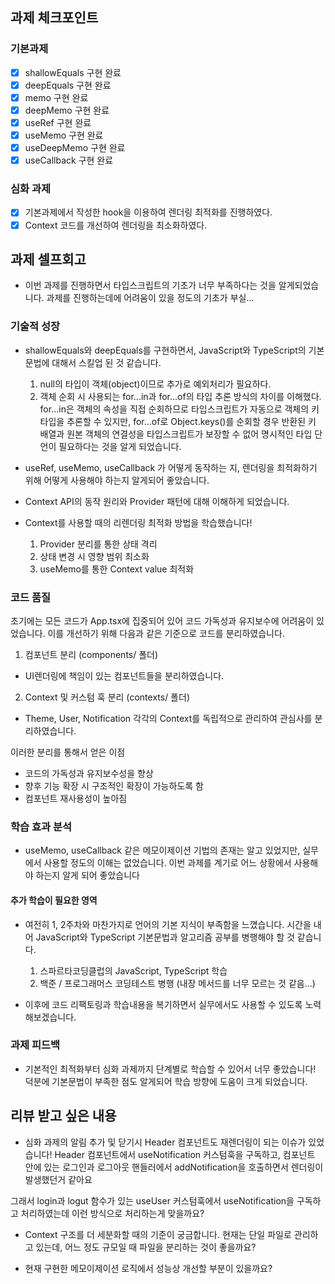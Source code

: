 ## 과제 체크포인트

### 기본과제

- [X] shallowEquals 구현 완료
- [X] deepEquals 구현 완료
- [x] memo 구현 완료
- [x] deepMemo 구현 완료
- [x] useRef 구현 완료
- [x] useMemo 구현 완료
- [x] useDeepMemo 구현 완료
- [x] useCallback 구현 완료

### 심화 과제

- [x] 기본과제에서 작성한 hook을 이용하여 렌더링 최적화를 진행하였다.
- [x] Context 코드를 개선하여 렌더링을 최소화하였다.

## 과제 셀프회고
<!-- 과제에 대한 회고를 작성해주세요 -->

- 이번 과제를 진행하면서 타입스크립트의 기초가 너무 부족하다는 것을 알게되었습니다. 과제를 진행하는데에 어려움이 있을 정도의 기초가 부실...

### 기술적 성장
<!-- 예시
- 새로 학습한 개념
- 기존 지식의 재발견/심화
- 구현 과정에서의 기술적 도전과 해결
-->
- shallowEquals와 deepEquals를 구현하면서, JavaScript와 TypeScript의 기본 문법에 대해서 스킬업 된 것 같습니다.
  1) null의 타입이 객체(object)이므로 추가로 예외처리가 필요하다.
  2) 객체 순회 시 사용되는 for...in과 for...of의 타입 추론 방식의 차이를 이해했다. for...in은 객체의 속성을 직접 순회하므로 타입스크립트가 자동으로 객체의 키 타입을 추론할 수 있지만, for...of로 Object.keys()를 순회할 경우 반환된 키 배열과 원본 객체의 연결성을 타입스크립트가 보장할 수 없어 명시적인 타입 단언이 필요하다는 것을 알게 되었습니다.

- useRef, useMemo, useCallback 가 어떻게 동작하는 지, 렌더링을 최적화하기 위해 어떻게 사용해야 하는지 알게되어 좋았습니다.

- Context API의 동작 원리와 Provider 패턴에 대해 이해하게 되었습니다.

- Context를 사용할 때의 리렌더링 최적화 방법을 학습했습니다!
  1) Provider 분리를 통한 상태 격리
  2) 상태 변경 시 영향 범위 최소화
  3) useMemo를 통한 Context value 최적화

### 코드 품질
<!-- 예시
- 특히 만족스러운 구현
- 리팩토링이 필요한 부분
- 코드 설계 관련 고민과 결정
-->

초기에는 모든 코드가 App.tsx에 집중되어 있어 코드 가독성과 유지보수에 어려움이 있었습니다. 이를 개선하기 위해 다음과 같은 기준으로 코드를 분리하였습니다.
1) 컴포넌트 분리 (components/ 폴더)
  - UI렌더링에 책임이 있는 컴포넌트들을 분리하였습니다. 
2) Context 및 커스텀 훅 분리 (contexts/ 폴더)
  - Theme, User, Notification 각각의 Context를 독립적으로 관리하여 관심사를 분리하였습니다.

이러한 분리를 통해서 얻은 이점
- 코드의 가독성과 유지보수성을 향상
- 향후 기능 확장 시 구조적인 확장이 가능하도록 함
- 컴포넌트 재사용성이 높아짐

### 학습 효과 분석
<!-- 예시
- 가장 큰 배움이 있었던 부분
- 추가 학습이 필요한 영역
- 실무 적용 가능성
-->

- useMemo, useCallback 같은 메모이제이션 기법의 존재는 알고 있었지만, 실무에서 사용할 정도의 이해는 없었습니다. 이번 과제를 계기로 어느 상황에서 사용해야 하는지 알게 되어 좋았습니다

#### 추가 학습이 필요한 영역
- 여전히 1, 2주차와 마찬가지로 언어의 기본 지식이 부족함을 느꼈습니다. 시간을 내어 JavaScript와 TypeScript 기본문법과 알고리즘 공부를 병행해야 할 것 같습니다.
  1) 스파르타코딩클럽의 JavaScript, TypeScript 학습
  2) 백준 / 프로그래머스 코딩테스트 병행 (내장 메서드를 너무 모르는 것 같음...)

- 이후에 코드 리팩토링과 학습내용을 복기하면서 실무에서도 사용할 수 있도록 노력해보겠습니다.

### 과제 피드백
<!-- 예시
- 과제에서 모호하거나 애매했던 부분
- 과제에서 좋았던 부분
-->

- 기본적인 최적화부터 심화 과제까지 단계별로 학습할 수 있어서 너무 좋았습니다! 덕분에 기본문법이 부족한 점도 알게되어 학습 방향에 도움이 크게 되었습니다.

## 리뷰 받고 싶은 내용

- 심화 과제의 알림 추가 및 닫기시 Header 컴포넌트도 재렌더링이 되는 이슈가 있었습니다!
Header 컴포넌트에서 useNotification 커스텀훅을 구독하고, 컴포넌트 안에 있는 로그인과 로그아웃 핸들러에서 addNotification을 호출하면서 렌더링이 발생했던거 같아요

그래서 login과 logut 함수가 있는 useUser 커스텀훅에서 useNotification을 구독하고 처리하였는데 이런 방식으로 처리하는게 맞을까요?

- Context 구조를 더 세분화할 때의 기준이 궁금합니다. 현재는 단일 파일로 관리하고 있는데, 어느 정도 규모일 때 파일을 분리하는 것이 좋을까요?

- 현재 구현한 메모이제이션 로직에서 성능상 개선할 부분이 있을까요?

<!--
피드백 받고 싶은 내용을 구체적으로 남겨주세요
모호한 요청은 피드백을 남기기 어렵습니다.

참고링크: https://chatgpt.com/share/675b6129-515c-8001-ba72-39d0fa4c7b62

모호한 요청의 예시)
- 코드 스타일에 대한 피드백 부탁드립니다.
- 코드 구조에 대한 피드백 부탁드립니다.
- 개념적인 오류에 대한 피드백 부탁드립니다.
- 추가 구현이 필요한 부분에 대한 피드백 부탁드립니다.

구체적인 요청의 예시)
- 현재 함수와 변수명을 보면 직관성이 떨어지는 것 같습니다. 함수와 변수를 더 명확하게 이름 지을 수 있는 방법에 대해 조언해주실 수 있나요?
- 현재 파일 단위로 코드가 분리되어 있지만, 모듈화나 계층화가 부족한 것 같습니다. 어떤 기준으로 클래스를 분리하거나 모듈화를 진행하면 유지보수에 도움이 될까요?
- MVC 패턴을 따르려고 했는데, 제가 구현한 구조가 MVC 원칙에 맞게 잘 구성되었는지 검토해주시고, 보완할 부분을 제안해주실 수 있을까요?
- 컴포넌트 간의 의존성이 높아져서 테스트하기 어려운 상황입니다. 의존성을 낮추고 테스트 가능성을 높이는 구조 개선 방안이 있을까요?
-->
